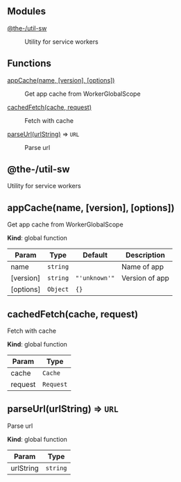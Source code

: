 <!--- Code generated by @the-/script-doc. DO NOT EDIT. -->

## Modules

<dl>
<dt><a href="#module_@the-/util-sw">@the-/util-sw</a></dt>
<dd><p>Utility for service workers</p>
</dd>
</dl>

## Functions

<dl>
<dt><a href="#appCache">appCache(name, [version], [options])</a></dt>
<dd><p>Get app cache from WorkerGlobalScope</p>
</dd>
<dt><a href="#cachedFetch">cachedFetch(cache, request)</a></dt>
<dd><p>Fetch with cache</p>
</dd>
<dt><a href="#parseUrl">parseUrl(urlString)</a> ⇒ <code>URL</code></dt>
<dd><p>Parse url</p>
</dd>
</dl>

<a name="module_@the-/util-sw"></a>

## @the-/util-sw
Utility for service workers

<a name="appCache"></a>

## appCache(name, [version], [options])
Get app cache from WorkerGlobalScope

**Kind**: global function  

| Param | Type | Default | Description |
| --- | --- | --- | --- |
| name | <code>string</code> |  | Name of app |
| [version] | <code>string</code> | <code>&quot;&#x27;unknown&#x27;&quot;</code> | Version of app |
| [options] | <code>Object</code> | <code>{}</code> |  |

<a name="cachedFetch"></a>

## cachedFetch(cache, request)
Fetch with cache

**Kind**: global function  

| Param | Type |
| --- | --- |
| cache | <code>Cache</code> | 
| request | <code>Request</code> | 

<a name="parseUrl"></a>

## parseUrl(urlString) ⇒ <code>URL</code>
Parse url

**Kind**: global function  

| Param | Type |
| --- | --- |
| urlString | <code>string</code> | 

